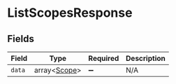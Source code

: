 # ListScopesResponse


## Fields

| Field                                        | Type                                         | Required                                     | Description                                  |
| -------------------------------------------- | -------------------------------------------- | -------------------------------------------- | -------------------------------------------- |
| `data`                                       | array<[Scope](../../models/shared/Scope.md)> | :heavy_minus_sign:                           | N/A                                          |